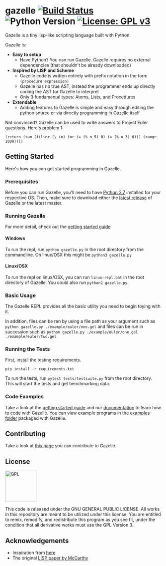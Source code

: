 # gazelle [![Build Status](https://travis-ci.org/surrsurus/gazelle.svg?branch=master)](https://travis-ci.org/surrsurus/gazelle) ![Python Version](https://img.shields.io/badge/python-3.6-green.svg)  [![License: GPL v3](https://img.shields.io/badge/License-GPL%20v3-blue.svg)](https://www.gnu.org/licenses/gpl-3.0) 

Gazelle is a tiny lisp-like scripting language built with Python.  

Gazelle is:
- **Easy to setup** 
  - Have Python? You can run Gazelle. Gazelle requires no external dependencies (that shouldn't be already downloaded)
- **Inspired by LISP and Scheme**
  - Gazelle code is written entirely with prefix notation in the form `(procedure expression)`
  - Gazelle has no true AST, instead the programmer ends up directly coding the AST for Gazelle to interpret
  - Only 3 fundamental types: Atoms, Lists, and Procedures
- **Extendable**
  - Adding features to Gazelle is simple and easy through editing the python source or via directly programming in Gazelle itself

Not convinced? Gazelle can be used to write answers to Project Euler questions. Here's problem 1:

```
(return (sum (filter (\ (n) (or (= (% n 5) 0) (= (% n 3) 0))) (range 1000))))
```

## Getting Started

Here's how you can get started programming in Gazelle.

### Prerequisites

Before you can run Gazelle, you'll need to have [Python 3.7](https://www.python.org/downloads/) installed for your respective OS. Then, make sure to download either the [latest release](https://github.com/surrsurus/gazelle/releases) of Gazelle or the latest master.

### Running Gazelle

For more detail, check out the [getting started guide](https://github.com/surrsurus/gazelle/wiki/Getting-Started)

#### Windows

To run the repl, run `python gazelle.py` in the root directory from the commandline. On linux/OSX this might be `python3 gazelle.py`

#### Linux/OSX

To run the repl on linux/OSX, you can run `linux-repl.bat` in the root directory of Gazelle. You could also run `python2 gazelle.py`.

### Basic Usage

The Gazelle REPL provides all the basic utility you need to begin toying with it.

In addition, files can be ran by using a file path as your argument such as `python gazelle.py ./example/euler/one.gel` and files can be run in succession such as `python gazelle.py ./example/euler/one.gel ./example/euler/two.gel`

### Running the Tests

First, install the testing requirements.

```
pip install -r requirements.txt
```

To run the tests, run `pytest tests/testsuite.py` from the root directory. This will start the tests and get benchmarking data.

### Code Examples

Take a look at the [getting started guide](https://github.com/surrsurus/gazelle/wiki/Getting-Started) and our [documentation](https://github.com/surrsurus/gazelle/wiki/Documentation) to learn how to code with Gazelle. You can view example programs in the [examples folder](https://github.com/surrsurus/gazelle/tree/master/example) packaged with Gazelle.

## Contributing

Take a look at [this page](https://github.com/surrsurus/gazelle/blob/master/CONTRIBUTING.md) you can contribute to Gazelle.

## License

<img align="center" src="https://licensebuttons.net/l/GPL/2.0/88x62.png" alt="GPL" width=100>

This code is released under the GNU GENERAL PUBLIC LICENSE. All works in this repository are meant to be utilized under this license. You are entitled to remix, remodify, and redistribute this program as you see fit, under the condition that all derivative works must use the GPL Version 3.

## Acknowledgements

  - Inspiration from [here](http://norvig.com/lispy2.html)
  - The original [LISP paper by McCarthy](http://www-formal.stanford.edu/jmc/recursive.html)


